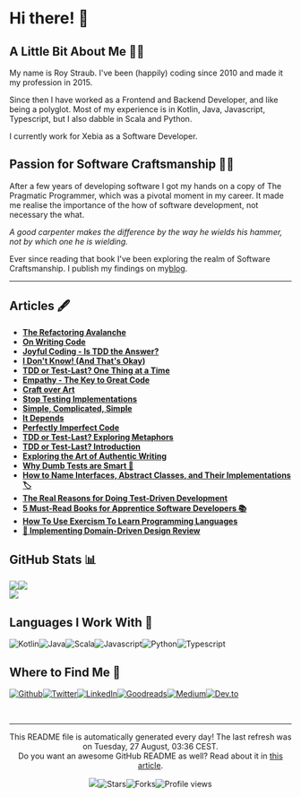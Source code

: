 
<h1>Hi there! 👋</h1>
<h2>A Little Bit About Me 🙋‍♂️</h2>
<p>My name is Roy Straub. I've been (happily) coding since 2010 and made it my profession in 2015.</p>
<p>Since then I have worked as a Frontend and Backend Developer, and like being a polyglot. Most of my experience is in Kotlin, Java, Javascript, Typescript, but I also dabble in Scala and Python.</p>
<p>I currently work for Xebia as a Software Developer.</p>
<h2>Passion for Software Craftsmanship 👨‍💻</h2>
<p>After a few years of developing software I got my hands on a copy of The Pragmatic Programmer, which was a pivotal moment in my career. It made me realise the importance of the how of software development, not necessary the what.</p>
<p><em>A good carpenter makes the difference by the way he wields his hammer, not by which one he is wielding.</em></p>
<p>Ever since reading that book I've been exploring the realm of Software Craftsmanship. I publish my findings on my<a href="https://www.codecraftr.nl/">blog</a>.</p>
<hr/>
<h2>Articles 🖋️</h2>
<ul>
  <li><a href="https://www.codecraftr.nl/p/the-refactoring-avalanche"><b>The Refactoring Avalanche</b></a></li>
  <li><a href="https://www.codecraftr.nl/p/on-writing-code"><b>On Writing Code</b></a></li>
  <li><a href="https://www.codecraftr.nl/p/tdd-or-test-last-joyful-coding"><b>Joyful Coding - Is TDD the Answer?</b></a></li>
  <li><a href="https://www.codecraftr.nl/p/how-to-deal-with-not-knowing"><b>I Don't Know! (And That's Okay)</b></a></li>
  <li><a href="https://www.codecraftr.nl/p/tdd-or-test-last-one-thing-at-a-time"><b>TDD or Test-Last? One Thing at a Time</b></a></li>
  <li><a href="https://www.codecraftr.nl/p/empathy-the-key-to-great-code"><b>Empathy - The Key to Great Code</b></a></li>
  <li><a href="https://www.codecraftr.nl/p/craft-over-art"><b>Craft over Art</b></a></li>
  <li><a href="https://www.codecraftr.nl/p/stop-testing-implementations"><b>Stop Testing Implementations</b></a></li>
  <li><a href="https://www.codecraftr.nl/p/simple-complicated-simple"><b>Simple, Complicated, Simple</b></a></li>
  <li><a href="https://www.codecraftr.nl/p/it-depends"><b>It Depends</b></a></li>
  <li><a href="https://www.codecraftr.nl/p/perfectly-imperfect-code"><b>Perfectly Imperfect Code</b></a></li>
  <li><a href="https://www.codecraftr.nl/p/tdd-or-test-last-exploring-metaphors"><b>TDD or Test-Last? Exploring Metaphors</b></a></li>
  <li><a href="https://www.codecraftr.nl/p/tdd-or-test-last-introduction"><b>TDD or Test-Last? Introduction</b></a></li>
  <li><a href="https://www.codecraftr.nl/p/exploring-the-art-of-authentic-writing"><b>Exploring the Art of Authentic Writing</b></a></li>
  <li><a href="https://www.codecraftr.nl/p/why-dumb-programmer-tests-are-smart"><b>Why Dumb Tests are Smart 🧠</b></a></li>
  <li><a href="https://www.codecraftr.nl/p/how-to-name-abstract-types"><b>How to Name Interfaces, Abstract Classes, and Their Implementations 🏷</b></a></li>
  <li><a href="https://www.codecraftr.nl/p/why-use-tdd"><b>The Real Reasons for Doing Test-Driven Development</b></a></li>
  <li><a href="https://www.codecraftr.nl/p/books-software-craftsman-mindset"><b>5 Must-Read Books for Apprentice Software Developers 📚</b></a></li>
  <li><a href="https://www.codecraftr.nl/p/learning-programming-languages-with-exercism"><b>How To Use Exercism To Learn Programming Languages</b></a></li>
  <li><a href="https://www.codecraftr.nl/p/implementing-domain-driven-design-book-review"><b>📕 Implementing Domain-Driven Design Review</b></a></li>
</ul>
<h2>GitHub Stats 📊</h2><a href="https://github.com/rstraub/rstraub"><img align="center" src="https://github-readme-stats.vercel.app/api/top-langs/?username=rstraub&amp;title_color=24292e&amp;text_color=24292e&amp;icon_color=24292e&amp;bg_color=ffffff"/></a><a href="https://github.com/rstraub/rstraub"><img align="center" src="https://github-readme-stats.vercel.app/api?username=rstraub&amp;show_icons=true&amp;line_height=27&amp;count_private=true&amp;title_color=24292e&amp;text_color=24292e&amp;icon_color=24292e&amp;bg_color=ffffff"/></a><br/><a href="https://github.com/rstraub/rstraub"><img align="center" src="https://github-readme-stats.vercel.app/api/pin/?username=rstraub&amp;repo=rstraub&amp;title_color=24292e&amp;text_color=24292e&amp;icon_color=24292e&amp;bg_color=ffffff"/></a>
<h2>Languages I Work With 🔧</h2>
<p><img alt="Kotlin" src="https://img.shields.io/badge/-Kotlin-46a2f1?style=flat-square&logo=kotlin&logoColor=white"/><img alt="Java" src="https://img.shields.io/badge/-Java-46a2f1?style=flat-square&logo=java&logoColor=white"/><img alt="Scala" src="https://img.shields.io/badge/-Scala-3952b1?style=flat-square&logo=scala&logoColor=white"/><img alt="Javascript" src="https://img.shields.io/badge/-Javascript-531676?style=flat-square&logo=javascript&logoColor=white"/><img alt="Python" src="https://img.shields.io/badge/-Python-bb0642?style=flat-square&logo=python&logoColor=white"/><img alt="Typescript" src="https://img.shields.io/badge/-Typescript-9f3536?style=flat-square&logo=typescript&logoColor=white"/>
</p>
<h2>Where to Find Me 📍</h2>
<p><a href="https://github.com/rstraub" target="_blank"><img alt="Github" src="https://img.shields.io/badge/Github-%2312100E.svg?&style=for-the-badge&logo=Github&logoColor=white"/></a><a href="https://twitter.com/CCraftr" target="_blank"><img alt="Twitter" src="https://img.shields.io/badge/Twitter-%231DA1F2.svg?&style=for-the-badge&logo=Twitter&logoColor=white"/></a><a href="https://www.linkedin.com/in/r-straub/" target="_blank"><img alt="LinkedIn" src="https://img.shields.io/badge/LinkedIn-%230077B5.svg?&style=for-the-badge&logo=LinkedIn&logoColor=white"/></a><a href="https://www.goodreads.com/codecraftr" target="_blank"><img alt="Goodreads" src="https://img.shields.io/badge/Goodreads-%234285F4.svg?&style=for-the-badge&logo=google-chrome&logoColor=white"/></a><a href="https://codecraftr.medium.com/" target="_blank"><img alt="Medium" src="https://img.shields.io/badge/Medium-%2312100E.svg?&style=for-the-badge&logo=Medium&logoColor=white"/></a><a href="https://dev.to/codecraftr" target="_blank"><img alt="Dev.to" src="https://img.shields.io/badge/Dev.to-%2312100E.svg?&style=for-the-badge&logo=Dev.to&logoColor=white"/></a>
</p><br/>
<hr/>
<p align="center">This README file is automatically generated every day! The last refresh was on Tuesday, 27 August, 03:36 CEST.<br/>Do you want an awesome GitHub README as well? Read about it in <a href="https://medium.com/@arjenbrandenburgh/you-should-stand-out-on-github-with-a-readme-profile-467e047b6c18" target="_blank">this article</a>.</p>
<p align="center"><img src="https://github.com/rstraub/rstraub/workflows/README%20build/badge.svg"/><img alt="Stars" src="https://img.shields.io/github/stars/arjenbrandenburgh/arjenbrandenburgh?style=flat-square&labelColor=343b41"/><img alt="Forks" src="https://img.shields.io/github/forks/arjenbrandenburgh/arjenbrandenburgh?style=flat-square&labelColor=343b41"/><img src="https://gpvc.arturio.dev/rstraub" alt="Profile views"/></p>